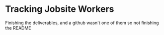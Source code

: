 Tracking Jobsite Workers
==================================

Finishing the deliverables, and a github wasn't one of them so
not finishing the README
